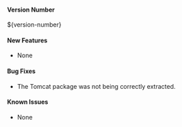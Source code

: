 #### Version Number
${version-number}

#### New Features
 - None

#### Bug Fixes
 - The Tomcat package was not being correctly extracted.

#### Known Issues
 - None
